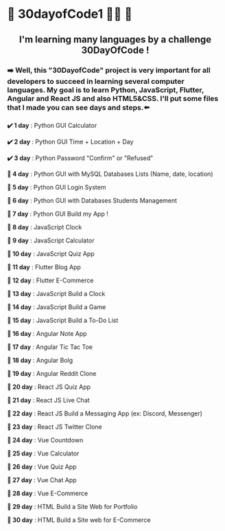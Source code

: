 # 👾  30dayofCode1 👨‍💻 🎯

<h2 align="center">I'm learning many languages by a challenge 30DayOfCode !</h2>
<h3>➡️ Well, this "30DayofCode" project is very important for all developers to succeed in learning several computer languages. My goal is to learn Python, JavaScript, Flutter, Angular and React JS and also HTML5&CSS. I'll put some files that I made you can see days and steps.⬅️</h3>

<p><b>✔️ 1 day</b> : Python GUI Calculator</p>
<p><b>✔️ 2 day</b> : Python GUI Time + Location + Day</p>
<p><b>✔️ 3 day</b> : Python Password "Confirm" or "Refused" </p>
<p><b>🔘 4 day</b> : Python GUI with MySQL Databases Lists (Name, date, location)</p>
<p><b>🔘 5 day</b> : Python GUI Login System  </p>
<p><b>🔘 6 day</b> : Python GUI with Databases Students Management </p>
<p><b>🔘 7 day</b> : Python GUI Build my App !</p>
<p><b>🔘 8 day</b> : JavaScript Clock</p>
<p><b>🔘 9 day</b> : JavaScript Calculator</p>
<p><b>🔘 10 day</b> : JavaScript Quiz App</p>
<p><b>🔘 11 day</b> : Flutter Blog App</p>
<p><b>🔘 12 day</b> : Flutter E-Commerce</p>
<p><b>🔘 13 day</b> : JavaScript Build a Clock</p>
<p><b>🔘 14 day</b> : JavaScript Build a Game</p>
<p><b>🔘 15 day</b> : JavaScript Build a To-Do List</p>
<p><b>🔘 16 day</b> : Angular Note App</p>
<p><b>🔘 17 day</b> : Angular Tic Tac Toe</p>
<p><b>🔘 18 day</b> : Angular Bolg</p>
<p><b>🔘 19 day</b> : Angular Reddit Clone</p>
<p><b>🔘 20 day</b> : React JS Quiz App</p>
<p><b>🔘 21 day</b> : React JS Live Chat</p>
<p><b>🔘 22 day</b> : React JS Build a Messaging App (ex: Discord, Messenger)</p>
<p><b>🔘 23 day</b> : React JS Twitter Clone</p>
<p><b>🔘 24 day</b> : Vue Countdown
<p><b>🔘 25 day</b> : Vue Calculator
<p><b>🔘 26 day</b> : Vue Quiz App
<p><b>🔘 27 day</b> : Vue Chat App
<p><b>🔘 28 day</b> : Vue E-Commerce
<p><b>🔘 29 day</b> : HTML Build a Site Web for Portfolio
<p><b>🔘 30 day</b> : HTML Build a Site web for E-Commerce
